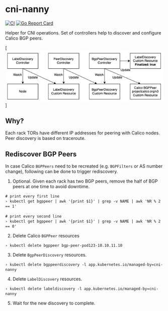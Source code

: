 # cni-nanny

[![CI](https://github.com/sapcc/cni-nanny/actions/workflows/ci.yaml/badge.svg)](https://github.com/sapcc/cni-nanny/actions/workflows/ci.yaml)
[![Go Report Card](https://goreportcard.com/badge/github.com/sapcc/cni-nanny)](https://goreportcard.com/report/github.com/sapcc/cni-nanny)

Helper for CNI operations. Set of controllers help to discover and configure Calico BGP peers.  

[![architecture](docs/images/architecture.png)]

Why?
----

Each rack TORs have different IP addresses for peering with Calico nodes. Peer discovery is based on traceroute. 

Rediscover BGP Peers
----

In case Calico `BGPPeers` need to be recreated (e.g. `BGPFilters` or AS number change), following can be done to trigger rediscovery.

1. Optional. Given each rack has two BGP peers, remove the half of BGP peers at one time to avoid downtime.
```shell
# print every first line
› kubectl get bgppeer | awk '{print $1}' | grep -v NAME | awk 'NR % 2 == 1'

# print every second line
› kubectl get bgppeer | awk '{print $1}' | grep -v NAME | awk 'NR % 2 == 0'
```

2. Delete Calico `BGPPeer` resources
```shell
› kubectl delete bgppeer bgp-peer-pod123-10.10.11.10
```

3. Delete `BgpPeerDiscovery` resources.
```shell
› kubectl delete bgppeerdiscovery -l app.kubernetes.io/managed-by=cni-nanny
```

4. Delete `LabelDiscovery` resources.
```shell
› kubectl delete labeldiscovery -l app.kubernetes.io/managed-by=cni-nanny
```

5. Wait for the new discovery to complete.
